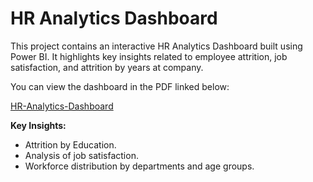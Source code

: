 # HR Analytics Dashboard

This project contains an interactive HR Analytics Dashboard built using Power BI.
It highlights key insights related to employee attrition, job satisfaction, and attrition by years at company.

You can view the dashboard in the PDF linked below:

[HR-Analytics-Dashboard](HR_Analytics_Dashboard.pdf)

**Key Insights:**
- Attrition by Education.
- Analysis of job satisfaction.
- Workforce distribution by departments and age groups.
